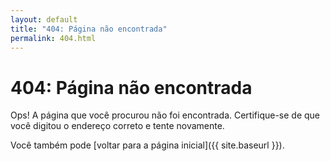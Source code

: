 ```yaml
---
layout: default
title: "404: Página não encontrada"
permalink: 404.html
---
```


# 404: Página não encontrada
Ops! A página que você procurou não foi encontrada. Certifique-se de que você digitou o endereço correto e tente novamente.

Você também pode [voltar para a página inicial]({{ site.baseurl }}).